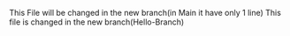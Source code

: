 This File will be changed in the new branch(in Main it have only 1 line)
This file is changed in the new branch(Hello-Branch)